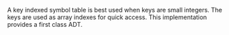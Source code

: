 A key indexed symbol table is best used when keys are small integers. The
keys are used as array indexes for quick access. This implementation provides
a first class ADT.
